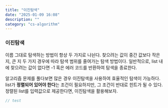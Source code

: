 ```yaml
---
title: "이진탐색"
date: "2025-01-09 16:08"
description: ""
category: "cs-algorithm"
---
```


### 이진탐색
이름 그대로 탐색하는 방법이 항상 두 가지로 나뉜다. 찾으려는 값이 중간 값보다 작은 지, 큰 지 두 가지 경우에 따라 탐색 범위를 줄여가는 탐색 방법이다. 일반적으로, list 내에 찾으려는 값이 없다면 -1 혹은 에러 코드를 반환하여 탐색을 종료한다.

알고리즘 문제를 풀다보면 많은 경우 이진탐색을 사용하여 효율적인 탐색이 가능하다. list가 **정렬되어 있어야 한다**는 조건이 필요하지만, 그 조건이 반대로 힌트가 될 수 있다. 정렬된 list를 입력값으로 제공한다면, 이진탐색을 활용해보자.

```java
// test
```